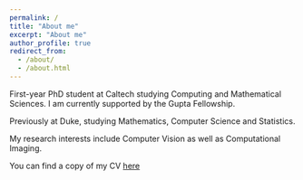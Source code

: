 ```yaml
---
permalink: /
title: "About me"
excerpt: "About me"
author_profile: true
redirect_from: 
  - /about/
  - /about.html
---
```


First-year PhD student at Caltech studying Computing and Mathematical Sciences. I am currently supported by the Gupta Fellowship. 

Previously at Duke, studying Mathematics, Computer Science and Statistics. 

My research interests include Computer Vision as well as Computational Imaging. 

You can find a copy of my CV [here](/files/Brandon_Zhao_CV.pdf)

<!-- Publications
====== -->
